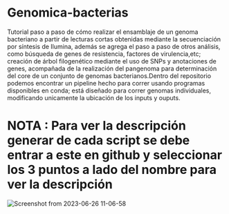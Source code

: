 # Genomica-bacterias
Tutorial paso a paso de cómo realizar el ensamblaje de un genoma bacteriano a partir de lecturas cortas obtenidas mediante la secuenciación por síntesis de Ilumina, además se agrega el paso a paso de otros análisis, como búsqueda de genes de resistencia, factores de virulencia,etc; creación de árbol filogenético mediante el uso de SNPs y anotaciones de genes, acompañada de la realización del pangenoma para determinación del core de un conjunto de genomas bacterianos.Dentro del repositorio podemos encontrar un pipeline hecho para correr usando programas disponibles en conda; está diseñado para correr genomas individuales, modificando unicamente la ubicación de los inputs y ouputs.
# NOTA : Para ver la descripción generar de cada script se debe entrar a este en github y seleccionar los 3 puntos a lado del nombre para ver la descripción
![Screenshot from 2023-06-26 11-06-58](https://github.com/IsaiasML10/Genomica_Bacterias/assets/112969083/ee9ec6fa-050a-4826-8996-addb92870976)
